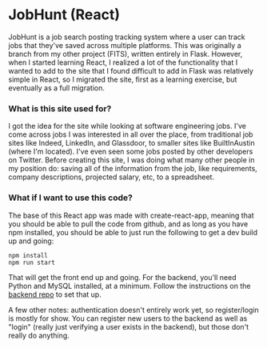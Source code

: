 # JobHunt (React)

JobHunt is a job search posting tracking system where a user can track jobs that they've saved across multiple platforms. This was originally a branch from my other project (FITS), written entirely in Flask. However, when I started learning React, I realized a lot of the functionality that I wanted to add to the site that I found difficult to add in Flask was relatively simple in React, so I migrated the site, first as a learning exercise, but eventually as a full migration.

### What is this site used for?

I got the idea for the site while looking at software engineering jobs. I've come across jobs I was interested in all over the place, from traditional job sites like Indeed, LinkedIn, and Glassdoor, to smaller sites like BuiltInAustin (where I'm located). I've even seen some jobs posted by other developers on Twitter. Before creating this site, I was doing what many other people in my position do: saving all of the information from the job, like requirements, company descriptions, projected salary, etc, to a spreadsheet.

### What if I want to use this code?

The base of this React app was made with create-react-app, meaning that you should be able to pull the code from github, and as long as you have npm installed, you should be able to just run the following to get a dev build up and going:

```
npm install
npm run start
```

That will get the front end up and going. For the backend, you'll need Python and MySQL installed, at a minimum. Follow the instructions on the [backend repo](https://github.com/ColtanF/jobhunt-backend) to set that up.

A few other notes: authentication doesn't entirely work yet, so register/login is mostly for show. You can register new users to the backend as well as "login" (really just verifying a user exists in the backend), but those don't really do anything.
